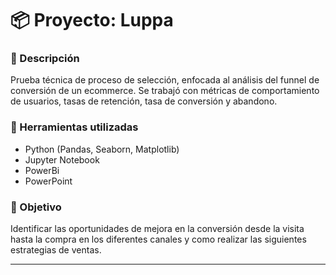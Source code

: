# 📦 Proyecto: Luppa

### 📝 Descripción
Prueba técnica  de proceso de selección, enfocada al análisis del funnel de conversión de un ecommerce. Se trabajó con métricas de comportamiento de usuarios, tasas de retención, tasa de conversión y abandono.

### 🔧 Herramientas utilizadas
- Python (Pandas, Seaborn, Matplotlib)
- Jupyter Notebook
- PowerBi
- PowerPoint

### 📌 Objetivo
Identificar las oportunidades de mejora en la conversión desde la visita hasta la compra en los diferentes canales y como realizar las siguientes estrategias de ventas.

---
